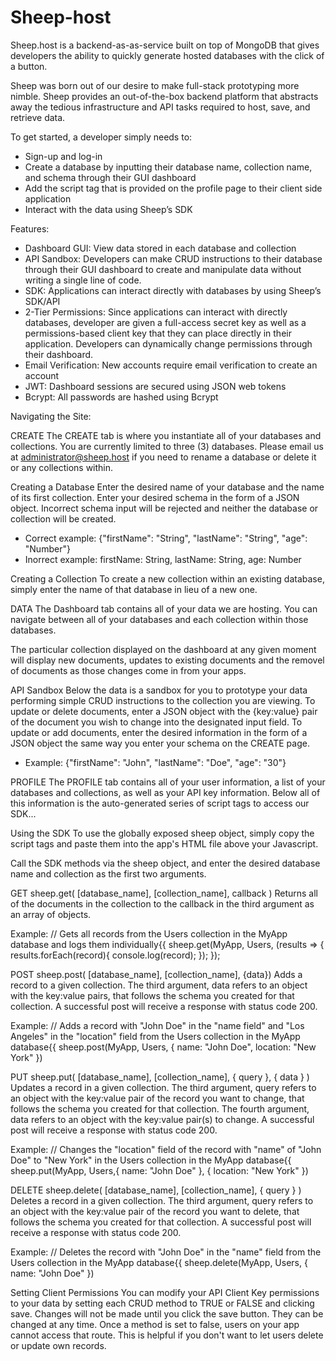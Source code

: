 # Sheep-host
Sheep.host is a backend-as-as-service built on top of MongoDB that gives developers the ability to quickly generate hosted databases with the click of a button.

Sheep was born out of our desire to make full-stack prototyping more nimble. Sheep provides an out-of-the-box backend platform that abstracts away the tedious infrastructure and API tasks required to host, save, and retrieve data.

To get started, a developer simply needs to:

- Sign-up and log-in
- Create a database by inputting their database name, collection name, and schema through their GUI dashboard
- Add the script tag that is provided on the profile page to their client side application
- Interact with the data using Sheep’s SDK

Features:

- Dashboard GUI: View data stored in each database and collection
- API Sandbox: Developers can make CRUD instructions to their database through their GUI dashboard to create and manipulate data without writing a single line of code.
- SDK: Applications can interact directly with databases by using Sheep’s SDK/API
- 2-Tier Permissions: Since applications can interact with directly databases, developer are given a full-access secret key as well as a permissions-based client key that they can place directly in their application. Developers can dynamically change permissions through their dashboard.
- Email Verification: New accounts require email verification to create an account
- JWT: Dashboard sessions are secured using JSON web tokens
- Bcrypt: All passwords are hashed using Bcrypt

Navigating the Site:

CREATE
The CREATE tab is where you instantiate all of your databases and collections. You are currently limited to three (3) databases. Please email us at administrator@sheep.host if you need to rename a database or delete it or any collections within.

Creating a Database
Enter the desired name of your database and the name of its first collection.
Enter your desired schema in the form of a JSON object. Incorrect schema input will be rejected and neither the database or collection will be created.
- Correct example: {"firstName": "String", "lastName": "String", "age": "Number"}
- Inorrect example: firstName: String, lastName: String, age: Number

Creating a Collection
To create a new collection within an existing database, simply enter the name of that database in lieu of a new one.

DATA
The Dashboard tab contains all of your data we are hosting. You can navigate between all of your databases and each collection within those databases.

The particular collection displayed on the dashboard at any given moment will display new documents, updates to existing documents and the removel of documents as those changes come in from your apps.

API Sandbox
Below the data is a sandbox for you to prototype your data performing simple CRUD instructions to the collection you are viewing.
To update or delete documents, enter a JSON object with the {key:value} pair of the document you wish to change into the designated input field.
To update or add documents, enter the desired information in the form of a JSON object the same way you enter your schema on the CREATE page.
- Example: {"firstName": "John", "lastName": "Doe", "age": "30"}

PROFILE
The PROFILE tab contains all of your user information, a list of your databases and collections, as well as your API key information.
Below all of this information is the auto-generated series of script tags to access our SDK...

Using the SDK
To use the globally exposed sheep object, simply copy the script tags and paste them into the app's HTML file above your Javascript.

Call the SDK methods via the  sheep object, and enter the desired database name and collection as the first two arguments.

GET
sheep.get( [database_name], [collection_name], callback )
Returns all of the documents in the collection to the callback in the third argument as an array of objects.

Example: 
    // Gets all records from the Users collection in the MyApp database and logs them individually{{
    sheep.get(MyApp, Users, (results => {
      results.forEach(record){
        console.log(record);
      });
    });
  
POST
sheep.post( [database_name], [collection_name], {data})
Adds a record to a given collection. The third argument, data refers to an object with the key:value pairs, that follows the schema you created for that collection. A successful post will receive a response with status code 200.

Example: 
    // Adds a record with "John Doe" in the "name field" and "Los Angeles" in the "location" field from the Users collection in the MyApp database{{
    sheep.post(MyApp, Users, { name: "John Doe", location: "New York" })
  
PUT
sheep.put(  [database_name], [collection_name], { query }, { data } )
Updates a record in a given collection. The third argument, query refers to an object with the key:value pair of the record you want to change, that follows the schema you created for that collection. The fourth argument, data refers to an object with the key:value pair(s) to change. A successful post will receive a response with status code 200.

Example: 
    // Changes the "location" field of the record with "name" of "John Doe" to "New York" in the Users collection in the MyApp database{{
    sheep.put(MyApp, Users,{ name: "John Doe" }, { location: "New York" })
  
DELETE
sheep.delete( [database_name], [collection_name], { query } )
Deletes a record in a given collection. The third argument, query refers to an object with the key:value pair of the record you want to delete, that follows the schema you created for that collection. A successful post will receive a response with status code 200.

Example: 
    // Deletes the record with "John Doe" in the "name" field from the Users collection in the MyApp database{{
    sheep.delete(MyApp, Users, { name: "John Doe" })
  
Setting Client Permissions
You can modify your API Client Key permissions to your data by setting each CRUD method to TRUE or FALSE and clicking save. Changes will not be made until you click the save button. They can be changed at any time. Once a method is set to false, users on your app cannot access that route. This is helpful if you don't want to let users delete or update own records.

